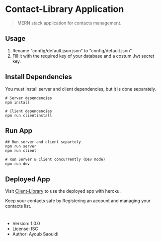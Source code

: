 # Contact-Library Application

> MERN stack application for contacts management.

## Usage

1. Rename "config/default.json.json" to "config/default.json".
2. Fill it with the required key of your database and a costum Jwt secret key.

## Install Dependencies

You must install server and client dependencies, but it is done separately.

```
# Server dependencies
npm install

# Client dependencies
npm run clientinstall
```

## Run App

```
## Run server and client separtely
npm run server
npm run client

# Run Server & Client concurrently (Dev mode)
npm run dev
```

## Deployed App

Visit [Client-Library](https://contact-library.herokuapp.com) to use the deployed app with heroku.

Keep your contacts safe by Registering an account and managing your contacts list.

#

- Version: 1.0.0
- License: ISC
- Author: Ayoub Saouidi
